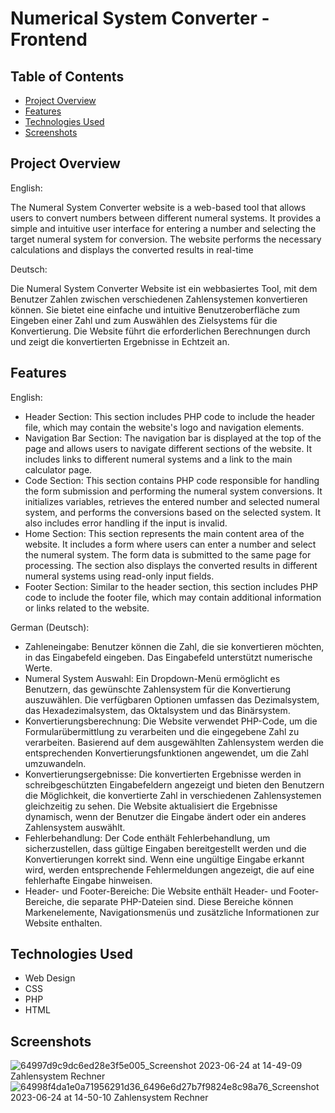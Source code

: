 # Numerical System Converter - Frontend


## Table of Contents

- [Project Overview](#project-overview)
- [Features](#features)
- [Technologies Used](#technologies-used)
- [Screenshots](#screenshots)

## Project Overview

English:

The Numeral System Converter website is a web-based tool that allows users to convert numbers between different numeral systems. It provides a simple and intuitive user interface for entering a number and selecting the target numeral system for conversion. The website performs the necessary calculations and displays the converted results in real-time

Deutsch:

Die Numeral System Converter Website ist ein webbasiertes Tool, mit dem Benutzer Zahlen zwischen verschiedenen Zahlensystemen konvertieren können. Sie bietet eine einfache und intuitive Benutzeroberfläche zum Eingeben einer Zahl und zum Auswählen des Zielsystems für die Konvertierung. Die Website führt die erforderlichen Berechnungen durch und zeigt die konvertierten Ergebnisse in Echtzeit an.

## Features

English:

- Header Section: This section includes PHP code to include the header file, which may contain the website's logo and navigation elements.
- Navigation Bar Section: The navigation bar is displayed at the top of the page and allows users to navigate different sections of the website. It includes links to different numeral systems and a link to the main calculator page.
- Code Section: This section contains PHP code responsible for handling the form submission and performing the numeral system conversions. It initializes variables, retrieves the entered number and selected numeral system, and performs the conversions based on the selected system. It also includes error handling if the input is invalid.
- Home Section: This section represents the main content area of the website. It includes a form where users can enter a number and select the numeral system. The form data is submitted to the same page for processing. The section also displays the converted results in different numeral systems using read-only input fields.
- Footer Section: Similar to the header section, this section includes PHP code to include the footer file, which may contain additional information or links related to the website.

German (Deutsch):

- Zahleneingabe: Benutzer können die Zahl, die sie konvertieren möchten, in das Eingabefeld eingeben. Das Eingabefeld unterstützt numerische Werte.
- Numeral System Auswahl: Ein Dropdown-Menü ermöglicht es Benutzern, das gewünschte Zahlensystem für die Konvertierung auszuwählen. Die verfügbaren Optionen umfassen das Dezimalsystem, das Hexadezimalsystem, das Oktalsystem und das Binärsystem.
- Konvertierungsberechnung: Die Website verwendet PHP-Code, um die Formularübermittlung zu verarbeiten und die eingegebene Zahl zu verarbeiten. Basierend auf dem ausgewählten Zahlensystem werden die entsprechenden Konvertierungsfunktionen angewendet, um die Zahl umzuwandeln.
- Konvertierungsergebnisse: Die konvertierten Ergebnisse werden in schreibgeschützten Eingabefeldern angezeigt und bieten den Benutzern die Möglichkeit, die konvertierte Zahl in verschiedenen Zahlensystemen gleichzeitig zu sehen. Die Website aktualisiert die Ergebnisse dynamisch, wenn der Benutzer die Eingabe ändert oder ein anderes Zahlensystem auswählt.
- Fehlerbehandlung: Der Code enthält Fehlerbehandlung, um sicherzustellen, dass gültige Eingaben bereitgestellt werden und die Konvertierungen korrekt sind. Wenn eine ungültige Eingabe erkannt wird, werden entsprechende Fehlermeldungen angezeigt, die auf eine fehlerhafte Eingabe hinweisen.
- Header- und Footer-Bereiche: Die Website enthält Header- und Footer-Bereiche, die separate PHP-Dateien sind. Diese Bereiche können Markenelemente, Navigationsmenüs und zusätzliche Informationen zur Website enthalten.

## Technologies Used

- Web Design 
- CSS
- PHP
- HTML

## Screenshots

![64997d9c9dc6ed28e3f5e005_Screenshot 2023-06-24 at 14-49-09 Zahlensystem Rechner](https://github.com/KOTTG4/Numerical_System_Converter/assets/116221777/bb1f3fc2-0a52-4b2d-a29d-3b9ca30b44f3)
![64998f4da1e0a71956291d36_6496e6d27b7f9824e8c98a76_Screenshot 2023-06-24 at 14-50-10 Zahlensystem Rechner](https://github.com/KOTTG4/Numerical_System_Converter/assets/116221777/308fa6a0-158f-4384-8aa3-ef4f6056c6fe)




